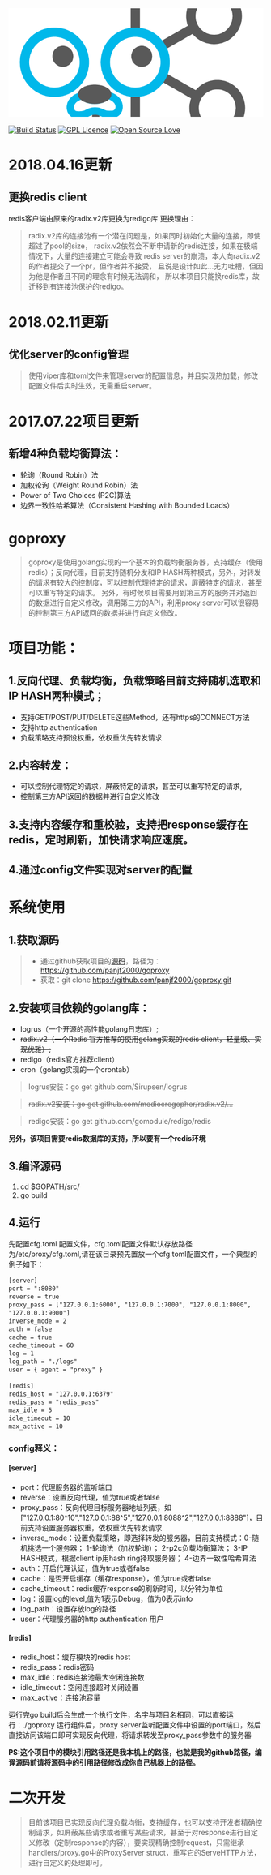 <div align="center"><img src="goproxy_logo.png"/></div>


[![Build Status](https://travis-ci.org/panjf2000/goproxy.svg?branch=master)](https://travis-ci.org/panjf2000/goproxy)
[![GPL Licence](https://badges.frapsoft.com/os/gpl/gpl.svg?v=103)](https://opensource.org/licenses/GPL-3.0/)
[![Open Source Love](https://badges.frapsoft.com/os/v2/open-source.svg?v=103)](https://github.com/ellerbrock/open-source-badges/)


# 2018.04.16更新
## 更换redis client
redis客户端由原来的radix.v2库更换为redigo库
更换理由：
>radix.v2库的连接池有一个潜在问题是，如果同时初始化大量的连接，即使超过了pool的size，
radix.v2依然会不断申请新的redis连接，如果在极端情况下，大量的连接建立可能会导致
redis server的崩溃，本人向radix.v2的作者提交了一个pr，但作者并不接受，
且说是设计如此...无力吐槽，但因为他是作者且不同的理念有时候无法调和，
所以本项目只能换redis库，故迁移到有连接池保护的redigo。

# 2018.02.11更新
## 优化server的config管理
>使用viper库和toml文件来管理server的配置信息，并且实现热加载，修改配置文件后实时生效，无需重启server。

# 2017.07.22项目更新
## 新增4种负载均衡算法：
* 轮询（Round Robin）法
* 加权轮询（Weight Round Robin）法
* Power of Two Choices (P2C)算法
* 边界一致性哈希算法（Consistent Hashing with Bounded Loads）


# goproxy
>goproxy是使用golang实现的一个基本的负载均衡服务器，支持缓存（使用redis）；反向代理，目前支持随机分发和IP HASH两种模式，另外，对转发的请求有较大的控制度，可以控制代理特定的请求，屏蔽特定的请求，甚至可以重写特定的请求。 另外，有时候项目需要用到第三方的服务并对返回的数据进行自定义修改，调用第三方的API，利用proxy server可以很容易的控制第三方API返回的数据并进行自定义修改。

# 项目功能：

## 1.反向代理、负载均衡，负载策略目前支持随机选取和IP HASH两种模式；
- 支持GET/POST/PUT/DELETE这些Method，还有https的CONNECT方法
- 支持http authentication
- 负载策略支持预设权重，依权重优先转发请求

## 2.内容转发：
- 可以控制代理特定的请求，屏蔽特定的请求，甚至可以重写特定的请求,
- 控制第三方API返回的数据并进行自定义修改

## 3.支持内容缓存和重校验，支持把response缓存在redis，定时刷新，加快请求响应速度。

## 4.通过config文件实现对server的配置

# 系统使用
## 1.获取源码
>* 通过github获取项目的[源码](https://github.com/panjf2000/goproxy)，路径为：https://github.com/panjf2000/goproxy
>* 获取：git clone https://github.com/panjf2000/goproxy.git

## 2.安装项目依赖的golang库：
- logrus（一个开源的高性能golang日志库）;
- ~~radix.v2（一个Redis 官方推荐的使用golang实现的redis client，轻量级、实现优雅）;~~
- redigo（redis官方推荐client）
- cron（golang实现的一个crontab）

>logrus安装：go get github.com/Sirupsen/logrus

>~~radix.v2安装：go get github.com/mediocregopher/radix.v2/…~~

>redigo安装：go get github.com/gomodule/redigo/redis

**另外，该项目需要redis数据库的支持，所以要有一个redis环境**

## 3.编译源码
1. cd $GOPATH/src/
2. go build

## 4.运行
先配置cfg.toml 配置文件，cfg.toml配置文件默认存放路径为/etc/proxy/cfg.toml,请在该目录预先置放一个cfg.toml配置文件，一个典型的例子如下：
```
[server]
port = ":8080"
reverse = true
proxy_pass = ["127.0.0.1:6000", "127.0.0.1:7000", "127.0.0.1:8000", "127.0.0.1:9000"]
inverse_mode = 2
auth = false
cache = true
cache_timeout = 60
log = 1
log_path = "./logs"
user = { agent = "proxy" }

[redis]
redis_host = "127.0.0.1:6379"
redis_pass = "redis_pass"
max_idle = 5
idle_timeout = 10
max_active = 10

```

### config释义：
#### [server]
- port：代理服务器的监听端口
- reverse：设置反向代理，值为true或者false
- proxy_pass：反向代理目标服务器地址列表，如["127.0.0.1:80^10","127.0.0.1:88^5","127.0.0.1:8088^2","127.0.0.1:8888"]，目前支持设置服务器权重，依权重优先转发请求
- inverse_mode：设置负载策略，即选择转发的服务器，目前支持模式：0-随机挑选一个服务器； 1-轮询法（加权轮询）； 2-p2c负载均衡算法； 3-IP HASH模式，根据client ip用hash ring择取服务器； 4-边界一致性哈希算法
- auth：开启代理认证，值为true或者false
- cache：是否开启缓存（缓存response），值为true或者false
- cache_timeout：redis缓存response的刷新时间，以分钟为单位
- log：设置log的level,值为1表示Debug，值为0表示info
- log_path：设置存放log的路径
- user：代理服务器的http authentication 用户

#### [redis]
- redis_host：缓存模块的redis host
- redis_pass：redis密码
- max_idle：redis连接池最大空闲连接数
- idle_timeout：空闲连接超时关闭设置
- max_active：连接池容量

  
  
运行完go build后会生成一个执行文件，名字与项目名相同，可以直接运行：./goproxy
运行组件后，proxy server监听配置文件中设置的port端口，然后直接访问该端口即可实现反向代理，将请求转发至proxy_pass参数中的服务器

**PS:这个项目中的模块引用路径还是我本机上的路径，也就是我的github路径，编译源码前请将源码中的引用路径修改成你自己机器上的路径。**

# 二次开发
>目前该项目已实现反向代理负载均衡，支持缓存，也可以支持开发者精确控制请求，如屏蔽某些请求或者重写某些请求，甚至于对response进行自定义修改（定制response的内容），要实现精确控制request，只需继承handlers/proxy.go中的ProxyServer struct，重写它的ServeHTTP方法，进行自定义的处理即可。
